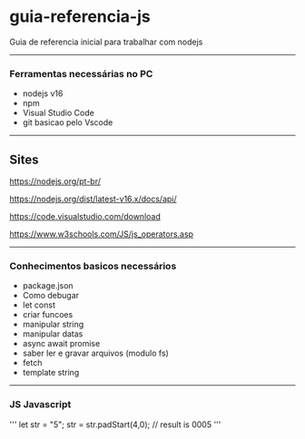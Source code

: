 # guia-referencia-js
Guia de referencia inicial para trabalhar com nodejs


---
### Ferramentas necessárias no PC
* nodejs v16
* npm
* Visual Studio Code
* git basicao pelo Vscode

---
## Sites
https://nodejs.org/pt-br/

https://nodejs.org/dist/latest-v16.x/docs/api/

https://code.visualstudio.com/download

https://www.w3schools.com/JS/js_operators.asp

---
### Conhecimentos basicos necessários
* package.json
* Como debugar
* let const
* criar funcoes
* manipular string
* manipular datas
* async await promise
* saber ler e gravar arquivos (modulo fs)
* fetch
* template string
---
### JS Javascript


'''
let str = "5";
str = str.padStart(4,0);
// result is 0005
'''


